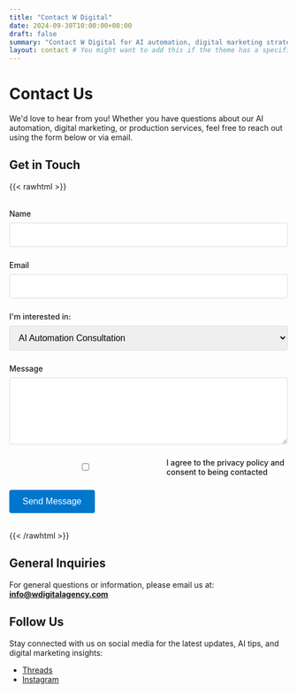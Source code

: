 ```yaml
---
title: "Contact W Digital"
date: 2024-09-30T10:00:00+08:00
draft: false
summary: "Contact W Digital for AI automation, digital marketing strategies, and production services."
layout: contact # You might want to add this if the theme has a specific contact layout
---
```


# Contact Us

We'd love to hear from you! Whether you have questions about our AI automation, digital marketing, or production services, feel free to reach out using the form below or via email.

## Get in Touch

{{< rawhtml >}}
<form action="https://formspree.io/f/mvgpjneq" method="POST" class="contact-form" aria-label="Contact Form">
  <!-- Add honeypot field for spam protection -->
  <input type="text" name="_gotcha" style="display:none">
  
  <!-- Add form fields with better spam protection -->
  <input type="hidden" name="_subject" value="New contact from W Digital website">
  
  <div class="form-group">
    <label for="name">Name</label>
    <input type="text" name="name" id="name" required>
  </div>
  
  <div class="form-group">
    <label for="email">Email</label>
    <input type="email" name="_replyto" id="email" required>
  </div>
  
  <div class="form-group">
    <label for="service">I'm interested in:</label>
    <select name="service" id="service">
      <option value="AI Automation">AI Automation Consultation</option>
      <option value="Digital Marketing">Digital Marketing Services</option>
      <option value="Production">Production Services</option>
      <option value="Multiple Services">Multiple Services</option>
    </select>
  </div>
  
  <div class="form-group">
    <label for="message">Message</label>
    <textarea name="message" id="message" rows="5" required></textarea>
  </div>
  
  <div class="form-group">
    <label class="checkbox-label" style="display: flex; align-items: center; gap: 0.5rem;">
      <input type="checkbox" name="consent" required style="margin: 0;">
      <span>I agree to the privacy policy and consent to being contacted</span>
    </label>
  </div>
  
  <button type="submit" class="submit-button">
    <span class="default-text">Send Message</span>
    <span class="loading-text" style="display: none;">Sending...</span>
  </button>
</form>

<style>
.contact-form {
  max-width: 600px;
  margin: 2rem 0;
}
.form-group {
  margin-bottom: 1.5rem;
}
.contact-form label {
  display: block;
  margin-bottom: 0.5rem;
  font-weight: 500;
}
.contact-form input,
.contact-form select,
.contact-form textarea {
  width: 100%;
  padding: 0.75rem;
  border: 1px solid #ddd;
  border-radius: 4px;
  font-size: 1rem;
}
.contact-form button {
  background-color: #0077CC;
  color: white;
  border: none;
  padding: 0.75rem 1.5rem;
  font-size: 1rem;
  border-radius: 4px;
  cursor: pointer;
  transition: background-color 0.3s;
}
.contact-form button:hover {
  background-color: #005fa3;
}
</style>
{{< /rawhtml >}}

## General Inquiries

For general questions or information, please email us at:  
**[info@wdigitalagency.com](mailto:info@wdigitalagency.com)**

## Follow Us

Stay connected with us on social media for the latest updates, AI tips, and digital marketing insights:

- [Threads](https://www.threads.net/@w.digital.agency)
- [Instagram](https://www.instagram.com/w.digital.agency)